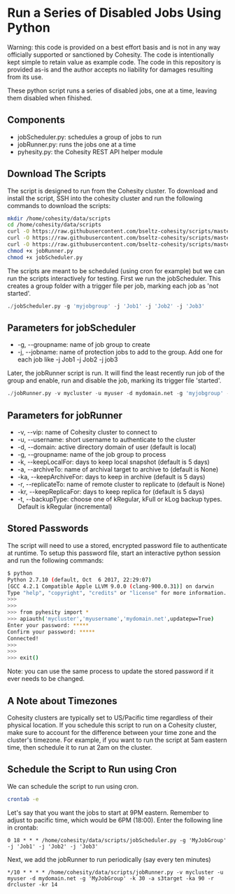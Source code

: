 # Run a Series of Disabled Jobs Using Python

Warning: this code is provided on a best effort basis and is not in any way officially supported or sanctioned by Cohesity. The code is intentionally kept simple to retain value as example code. The code in this repository is provided as-is and the author accepts no liability for damages resulting from its use.

These python script runs a series of disabled jobs, one at a time, leaving them disabled when fihished.

## Components

* jobScheduler.py: schedules a group of jobs to run
* jobRunner.py: runs the jobs one at a time
* pyhesity.py: the Cohesity REST API helper module

## Download The Scripts

The script is designed to run from the Cohesity cluster. To download and install the script, SSH into the cohesity cluster and run the following commands to download the scripts:

```bash
mkdir /home/cohesity/data/scripts
cd /home/cohesity/data/scripts
curl -O https://raw.githubusercontent.com/bseltz-cohesity/scripts/master/python/jobRunner/jobRunner.py
curl -O https://raw.githubusercontent.com/bseltz-cohesity/scripts/master/python/jobRunner/jobScheduler.py
curl -O https://raw.githubusercontent.com/bseltz-cohesity/scripts/master/python/jobRunner/pyhesity.py
chmod +x jobRunner.py
chmod +x jobScheduler.py
```

The scripts are meant to be scheduled (using cron for example) but we can run the scripts interactively for testing. First we run the jobScheduler. This creates a group folder with a trigger file per job, marking each job as 'not started'.

```python
./jobScheduler.py -g 'myjobgroup' -j 'Job1' -j 'Job2' -j 'Job3'
```

## Parameters for jobScheduler

* -g, --groupname: name of job group to create
* -j, --jobname: name of protection jobs to add to the group. Add one for each job like -j Job1 -j Job2 -j job3

Later, the jobRunner script is run. It will find the least recently run job of the group and enable, run and disable the job, marking its trigger file 'started'.

```python
./jobRunner.py -v mycluster -u myuser -d mydomain.net -g 'myjobgroup' -k 30 -a s3target -ka 90 -r drcluster -kr 14
```

## Parameters for jobRunner

* -v, --vip: name of Cohesity cluster to connect to
* -u, --username: short username to authenticate to the cluster
* -d, --domain: active directory domain of user (default is local)
* -g, --groupname: name of the job group to process
* -k, --keepLocalFor: days to keep local snapshot (default is 5 days)
* -a, --archiveTo: name of archival target to archive to (default is None)
* -ka, --keepArchiveFor: days to keep in archive (default is 5 days)
* -r, --replicateTo: name of remote cluster to replicate to (default is None)
* -kr, --keepReplicaFor: days to keep replica for (default is 5 days)
* -t, --backupType: choose one of kRegular, kFull or kLog backup types. Default is kRegular (incremental)

## Stored Passwords

The script will need to use a stored, encrypted password file to authenticate at runtime. To setup this password file, start an interactive python session and run the following commands:

```bash
$ python
Python 2.7.10 (default, Oct  6 2017, 22:29:07)
[GCC 4.2.1 Compatible Apple LLVM 9.0.0 (clang-900.0.31)] on darwin
Type "help", "copyright", "credits" or "license" for more information.
>>>
>>>
>>> from pyhesity import *
>>> apiauth('mycluster','myusername','mydomain.net',updatepw=True)
Enter your password: *****
Confirm your password: *****
Connected!
>>>
>>>
>>> exit()
```

Note: you can use the same process to update the stored password if it ever needs to be changed.

## A Note about Timezones

Cohesity clusters are typically set to US/Pacific time regardless of their physical location. If you schedule this script to run on a Cohesity cluster, make sure to account for the difference between your time zone and the cluster's timezone. For example, if you want to run the script at 5am eastern time, then schedule it to run at 2am on the cluster.

## Schedule the Script to Run using Cron

We can schedule the script to run using cron.

```bash
crontab -e
```

Let's say that you want the jobs to start at 9PM eastern. Remember to adjust to pacific time, which would be 6PM (18:00). Enter the following line in crontab:

```text
0 18 * * * /home/cohesity/data/scripts/jobScheduler.py -g 'MyJobGroup' -j 'Job1' -j 'Job2' -j 'Job3'
```

Next, we add the jobRunner to run periodically (say every ten minutes)

```text
*/10 * * * * /home/cohesity/data/scripts/jobRunner.py -v mycluster -u myuser -d mydomain.net -g 'MyJobGroup' -k 30 -a s3target -ka 90 -r drcluster -kr 14
```
